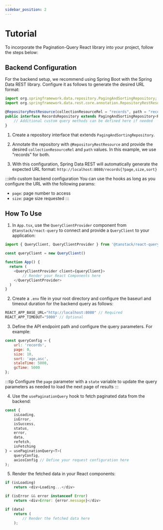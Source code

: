 ```yaml
---
sidebar_position: 2
---
```


# Tutorial
To incorporate the Pagination-Query React library into your project, follow the steps below:

## Backend Configuration
For the backend setup, we recommend using Spring Boot with the Spring Data REST library. Configure it as follows to generate the desired URL format:
```js
import org.springframework.data.repository.PagingAndSortingRepository;
import org.springframework.data.rest.core.annotation.RepositoryRestResource;

@RepositoryRestResource(collectionResourceRel = "records", path = "records")
public interface RecordsRepository extends PagingAndSortingRepository<Record, Long> {
    // Additional custom query methods can be defined here if needed
}
```

1. Create a repository interface that extends `PagingAndSortingRepository`.

2. Annotate the repository with `@RepositoryRestResource` and provide the desired `collectionResourceRel` and `path` values. In this example, we use "records" for both.

3. With this configuration, Spring Data REST will automatically generate the expected URL format: `http://localhost:8080/records{?page,size,sort}`

:::info custom backend configuration
You can use the hooks as long as you configure the URL with the following params:
- `page`: page number to access
- `size`: page size requested
:::

## How To Use
1. In `App.tsx`, use the `QueryClientProvider` component from `@tanstack/react-query` to connect and provide a `QueryClient` to your application:
```js
import { QueryClient, QueryClientProvider } from '@tanstack/react-query'

const queryClient = new QueryClient()

function App() {
  return (
    <QueryClientProvider client={queryClient}>
        // Render your React Components here
    </QueryClientProvider>
  )
}
```

2. Create a `.env` file in your root directory and configure the baseurl and timeout duration for the backend query as follows:
```js
REACT_APP_BASE_URL="http://localhost:8080" // Required
REACT_APP_TIMEOUT="5000" // Optional
```

3. Define the API endpoint path and configure the query parameters. For example:
```js
const queryConfig = {
    url: 'records',
    page: 0,
    size: 10,
    sort: 'age,asc',
    staleTime: 5000,
    gcTime: 5000
};
```
:::tip
Configure the `page` parameter with a `state` variable to update the query parameters as needed to load the next page of results
:::

4. Use the `usePaginationQuery` hook to fetch paginated data from the backend:
```js
const { 
    isLoading,
    isError,
    isSuccess,
    status,
    error,
    data,
    refetch,
    isFetching 
} = usePaginationQuery<T>(
    queryConfig,
    axiosConfig // Define your request configuration here
);
```

5. Render the fetched data in your React components:
```js
if (isLoading) 
    return <div>Loading...</div>

if (isError && error instanceof Error) 
    return <div>Error: {error.message}</div>

if (data)
    return (
        // Render the fetched data here
    );
```